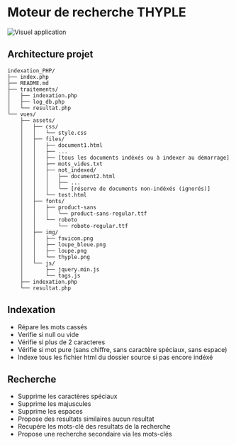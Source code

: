 # Moteur de recherche THYPLE

![Visuel application](https://raw.githubusercontent.com/SofianeHadjadj/indexation_PHP/master/vues/assets/img/thyple.png?token=AFRCAYYKGPL3ZU4PXS52NA253EUPU)

## Architecture projet

```
indexation_PHP/
├── index.php
├── README.md
├── traitements/
│   ├── indexation.php
│   ├── log_db.php
│   └── resultat.php
└── vues/
    ├── assets/
    │   ├── css/
    │   │   └── style.css
    │   ├── files/
    │   │   ├── document1.html
    │   │   ├── ...
    │   │   ├── [tous les documents indéxés ou à indexer au démarrage]
    │   │   ├── mots_vides.txt
    │   │   ├── not_indexed/
    │   │   │   ├── document2.html
    │   │   │   ├── ...
    │   │   │   └── [réserve de documents non-indéxés (ignorés)]
    │   │   └── test.html
    │   ├── fonts/
    │   │   ├── product-sans
    │   │   │   └── product-sans-regular.ttf
    │   │   └── roboto
    │   │       └── roboto-regular.ttf
    │   ├── img/
    │   │   ├── favicon.png
    │   │   ├── loupe_bleue.png
    │   │   ├── loupe.png
    │   │   └── thyple.png
    │   └── js/
    │       ├── jquery.min.js
    │       └── tags.js
    ├── indexation.php
    └── resultat.php
```

## Indexation
* Répare les mots cassés
* Verifie si null ou vide
* Vérifie si plus de 2 caracteres
* Vérifie si mot pure (sans chiffre, sans caractère spéciaux, sans espace)
* Indexe tous les fichier html du dossier source si pas encore indéxé


## Recherche 
* Supprime les caractères spéciaux
* Supprime les majuscules
* Supprime les espaces
* Propose des resultats similaires aucun resultat
* Recupére les mots-clé des resultats de la recherche
* Propose une recherche secondaire via les mots-clés